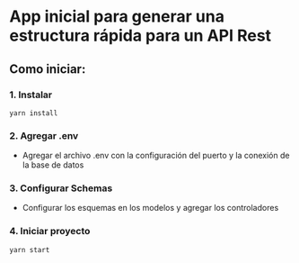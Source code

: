 # App inicial para generar una estructura rápida para un API Rest

## Como iniciar:

### 1. Instalar
```
yarn install
```


### 2. Agregar .env 

* Agregar el archivo .env con la configuración del puerto y la conexión de la base de datos


### 3. Configurar Schemas

* Configurar los esquemas en los modelos y agregar los controladores


### 4. Iniciar proyecto
```
yarn start
```
